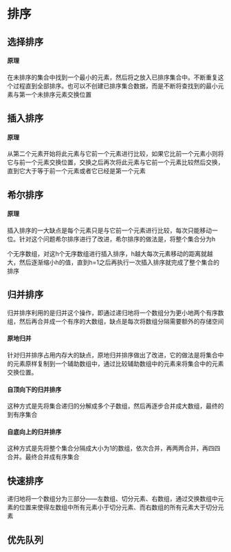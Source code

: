# 排序

## 选择排序

#### 原理

在未排序的集合中找到一个最小的元素，然后将之放入已排序集合中。不断重复这个过程直到全部排序。也可以不创建已排序集合数据，而是不断将查找到的最小元素与第一个未排序元素交换位置  

## 插入排序

#### 原理

从第二个元素开始将此元素与它前一个元素进行比较，如果它比前一个元素小则将它与前一个元素交换位置，交换之后再次将此元素与它前一个元素比较然后交换，直到它大于等于前一个元素或者它已经是第一个元素  

## 希尔排序

#### 原理

插入排序的一大缺点是每个元素只是与它前一个元素进行比较，每次只能移动一位。针对这个问题希尔排序进行了改进，希尔排序的做法是，将整个集合分为h

个无序数组，对这h个无序数组进行插入排序，h越大每次元素移动的距离就越大，然后逐渐缩小h的值，直到h=1之后再执行一次插入排序就完成了整个集合的排序

## 归并排序

归并排序利用的是归并这个操作，即通过递归地将一个数组分为更小地两个有序数组，然后再合并成一个有序的大数组，缺点是每次将数组分隔需要额外的存储空间  

#### 原地归并

针对归并排序占用内存大的缺点，原地归并排序做出了改进，它的做法是将集合中的元素原样复制到一个辅助数组中，通过比较辅助数组中的元素来将集合中的元素交换位置。  

#### 自顶向下的归并排序

这种方式是先将集合递归的分解成多个子数组，然后再逐步合并成大数组，最终的到有序集合  

#### 自底向上的归并排序

这种方式是先将整个集合分隔成大小为1的数组，依次合并，再两两合并，再四四合并。最终合并成有序集合

## 快速排序

递归地将一个数组分为三部分——左数组、切分元素、右数组，通过交换数组中元素的位置来使得左数组中所有元素小于切分元素、而右数组的所有元素大于切分元素

## 优先队列







